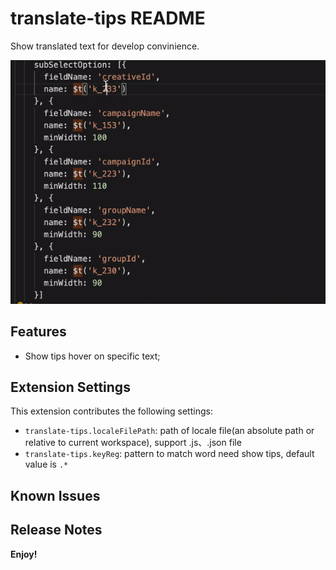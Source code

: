 # translate-tips README

Show translated text for develop convinience.

![](images/usage.gif)
## Features

* Show tips hover on specific text;



## Extension Settings


This extension contributes the following settings:

* `translate-tips.localeFilePath`: path of locale file(an absolute path or relative to current workspace), support .js、.json file
* `translate-tips.keyReg`: pattern to match word need show tips, default value is `.*`

## Known Issues


## Release Notes


**Enjoy!**
